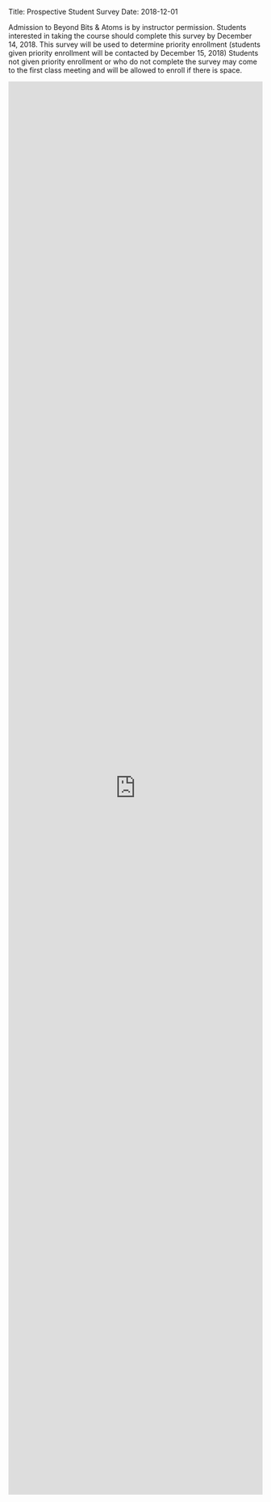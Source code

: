 Title: Prospective Student Survey
Date: 2018-12-01

Admission to Beyond Bits & Atoms is by instructor permission. 
Students interested in taking the course should complete this survey by December 14, 2018. 
This survey will be used to determine priority enrollment (students given priority enrollment will be contacted 
by December 15, 2018) Students not given priority enrollment or who do not complete the survey may come to the 
first class meeting and will be allowed to enroll if there is space. 

<iframe src="https://docs.google.com/forms/d/e/1FAIpQLSdCThQhCT2oUwhlG445L0zV3aAp6mMSAZbGTTWvoPvPSyxTqw/viewform?embedded=true" width="100%" height="2800" frameborder="0" marginheight="0" marginwidth="0">Loading...</iframe>
